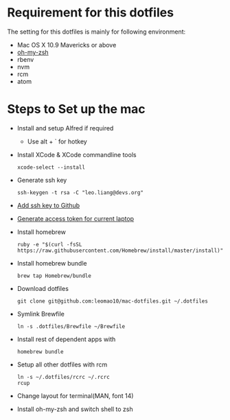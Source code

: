 # Requirement for this dotfiles

The setting for this dotfiles is mainly for following environment:

- Mac OS X 10.9 Mavericks or above
- [oh-my-zsh](https://github.com/robbyrussell/oh-my-zsh)
- rbenv
- nvm
- rcm
- atom

# Steps to Set up the mac
- Install and setup Alfred if required
	- Use alt + ` for hotkey

- Install XCode & XCode commandline tools

	```
	xcode-select --install
	```

- Generate ssh key

	```
	ssh-keygen -t rsa -C "leo.liang@devs.org"
	```

- [Add ssh key to Github](https://help.github.com/articles/adding-a-new-ssh-key-to-your-github-account/)

- [Generate access token for current laptop](https://help.github.com/articles/authorizing-a-personal-access-token-for-use-with-a-saml-single-sign-on-organization/)

- Install homebrew

	```
	ruby -e "$(curl -fsSL https://raw.githubusercontent.com/Homebrew/install/master/install)"
	```

- Install homebrew bundle

	```
	brew tap Homebrew/bundle
	```

- Download dotfiles

	```
	git clone git@github.com:leomao10/mac-dotfiles.git ~/.dotfiles
	```

- Symlink Brewfile
	```
	ln -s .dotfiles/Brewfile ~/Brewfile
	```

- Install rest of dependent apps with

	```
	homebrew bundle
	```

- Setup all other dotfiles with rcm
	```
	ln -s ~/.dotfiles/rcrc ~/.rcrc
	rcup
	```

- Change layout for terminal(MAN, font 14)

- Install oh-my-zsh and switch shell to zsh
